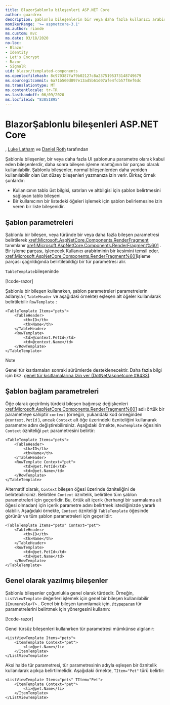 ```yaml
---
title: BlazorŞablonlu bileşenleri ASP.NET Core
author: guardrex
description: Şablonlu bileşenlerin bir veya daha fazla kullanıcı arabirimi şablonunu parametre olarak kabul edip etmesinin, daha sonra bileşenin işleme mantığının bir parçası olarak kullanılabileceği hakkında bilgi edinin.
monikerRange: '>= aspnetcore-3.1'
ms.author: riande
ms.custom: mvc
ms.date: 03/18/2020
no-loc:
- Blazor
- Identity
- Let's Encrypt
- Razor
- SignalR
uid: blazor/templated-components
ms.openlocfilehash: 8c970387fa79b02127c8a2375195373148749679
ms.sourcegitcommit: 6a71b560d897e13ad5b61d07afe4fcb57f8ef6dc
ms.translationtype: MT
ms.contentlocale: tr-TR
ms.lasthandoff: 06/09/2020
ms.locfileid: "83851895"
---
```

# <a name="aspnet-core-blazor-templated-components"></a>BlazorŞablonlu bileşenleri ASP.NET Core

, [Luke Latham](https://github.com/guardrex) ve [Daniel Roth](https://github.com/danroth27) tarafından

Şablonlu bileşenler, bir veya daha fazla UI şablonunu parametre olarak kabul eden bileşenlerdir, daha sonra bileşen işleme mantığının bir parçası olarak kullanılabilir. Şablonlu bileşenler, normal bileşenlerden daha yeniden kullanılabilir olan üst düzey bileşenleri yazmanıza izin verir. Birkaç örnek şunlardır:

* Kullanıcının tablo üst bilgisi, satırları ve altbilgisi için şablon belirtmesini sağlayan tablo bileşeni.
* Bir kullanıcının bir listedeki öğeleri işlemek için şablon belirlemesine izin veren bir liste bileşenidir.

## <a name="template-parameters"></a>Şablon parametreleri

Şablonlu bir bileşen, veya türünde bir veya daha fazla bileşen parametresi belirtilerek <xref:Microsoft.AspNetCore.Components.RenderFragment> tanımlanır <xref:Microsoft.AspNetCore.Components.RenderFragment%601> . Bir işleme parçası, işlenecek Kullanıcı arabiriminin bir kesimini temsil eder. <xref:Microsoft.AspNetCore.Components.RenderFragment%601>işleme parçası çağrıldığında belirtilebildiği bir tür parametresi alır.

`TableTemplate`bileşeninde

[!code-razor[](common/samples/3.x/BlazorWebAssemblySample/Components/TableTemplate.razor)]

Şablonlu bir bileşen kullanırken, şablon parametreleri parametrelerin adlarıyla ( `TableHeader` ve aşağıdaki örnekte) eşleşen alt öğeler kullanılarak belirtilebilir `RowTemplate` :

```razor
<TableTemplate Items="pets">
    <TableHeader>
        <th>ID</th>
        <th>Name</th>
    </TableHeader>
    <RowTemplate>
        <td>@context.PetId</td>
        <td>@context.Name</td>
    </RowTemplate>
</TableTemplate>
```

> [!NOTE]
> Genel tür kısıtlamaları sonraki sürümlerde desteklenecektir. Daha fazla bilgi için bkz. [genel tür kısıtlamalarına Izin ver (DotNet/aspnetcore #8433)](https://github.com/dotnet/aspnetcore/issues/8433).

## <a name="template-context-parameters"></a>Şablon bağlam parametreleri

Öğe olarak geçirilmiş türdeki bileşen bağımsız değişkenleri <xref:Microsoft.AspNetCore.Components.RenderFragment%601> adlı örtük bir parametreye sahiptir `context` (örneğin, yukarıdaki kod örneğinden `@context.PetId` ), ancak `Context` alt öğe üzerindeki özniteliğini kullanarak parametre adını değiştirebilirsiniz. Aşağıdaki örnekte, `RowTemplate` öğesinin `Context` özniteliği `pet` parametresini belirtir:

```razor
<TableTemplate Items="pets">
    <TableHeader>
        <th>ID</th>
        <th>Name</th>
    </TableHeader>
    <RowTemplate Context="pet">
        <td>@pet.PetId</td>
        <td>@pet.Name</td>
    </RowTemplate>
</TableTemplate>
```

Alternatif olarak, `Context` bileşen öğesi üzerinde özniteliğini de belirtebilirsiniz. Belirtilen `Context` öznitelik, belirtilen tüm şablon parametreleri için geçerlidir. Bu, örtük alt içerik (herhangi bir sarmalama alt öğesi olmadan) için içerik parametre adını belirtmek istediğinizde yararlı olabilir. Aşağıdaki örnekte, `Context` özniteliği `TableTemplate` öğesinde görünür ve tüm şablon parametreleri için geçerlidir:

```razor
<TableTemplate Items="pets" Context="pet">
    <TableHeader>
        <th>ID</th>
        <th>Name</th>
    </TableHeader>
    <RowTemplate>
        <td>@pet.PetId</td>
        <td>@pet.Name</td>
    </RowTemplate>
</TableTemplate>
```

## <a name="generic-typed-components"></a>Genel olarak yazılmış bileşenler

Şablonlu bileşenler çoğunlukla genel olarak türdedir. Örneğin, `ListViewTemplate` değerleri işlemek için genel bir bileşen kullanılabilir `IEnumerable<T>` . Genel bir bileşen tanımlamak için, [`@typeparam`](xref:mvc/views/razor#typeparam) tür parametrelerini belirtmek için yönergesini kullanın:

[!code-razor[](common/samples/3.x/BlazorWebAssemblySample/Components/ListViewTemplate.razor)]

Genel türsüz bileşenleri kullanırken tür parametresi mümkünse algılanır:

```razor
<ListViewTemplate Items="pets">
    <ItemTemplate Context="pet">
        <li>@pet.Name</li>
    </ItemTemplate>
</ListViewTemplate>
```

Aksi halde tür parametresi, tür parametresinin adıyla eşleşen bir öznitelik kullanılarak açıkça belirtilmelidir. Aşağıdaki örnekte, `TItem="Pet"` türü belirtir:

```razor
<ListViewTemplate Items="pets" TItem="Pet">
    <ItemTemplate Context="pet">
        <li>@pet.Name</li>
    </ItemTemplate>
</ListViewTemplate>
```
